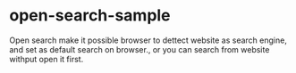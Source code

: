# open-search-sample
Open search make it possible browser to dettect website as search engine, and set as default search on browser., or you can search from website withput open it first.
